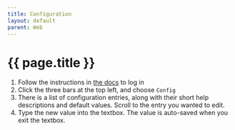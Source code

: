 ```yaml
---
title: Configuration
layout: default
parent: Web
---
```


# {{ page.title }}

1. Follow the instructions in [the docs](../auth) to log in
2. Click the three bars at the top left, and choose `Config`
3. There is a list of configuration entries, along with their short help descriptions and default values. Scroll to the entry you wanted to edit.
4. Type the new value into the textbox. The value is auto-saved when you exit the textbox.
